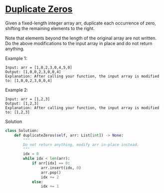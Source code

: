 # [Duplicate Zeros](https://leetcode.com/problems/duplicate-zeros/)

Given a fixed-length integer array arr, duplicate each occurrence of zero, shifting the remaining elements to the right.

Note that elements beyond the length of the original array are not written. Do the above modifications to the input 
array in place and do not return anything.

Example 1:
```
Input: arr = [1,0,2,3,0,4,5,0]
Output: [1,0,0,2,3,0,0,4]
Explanation: After calling your function, the input array is modified to: [1,0,0,2,3,0,0,4]
```
Example 2:
```
Input: arr = [1,2,3]
Output: [1,2,3]
Explanation: After calling your function, the input array is modified to: [1,2,3]
```
Solution
```python
class Solution:
    def duplicateZeros(self, arr: List[int]) -> None:
        """
        Do not return anything, modify arr in-place instead.
        """
        idx = 0
        while idx < len(arr):
            if arr[idx] == 0:
                arr.insert(idx, 0)
                arr.pop()
                idx += 2
            else:
                idx += 1
```